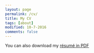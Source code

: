 ```yaml
---
layout: page
permalink: /cv/
title: My CV
tags: [about]
modified: 10-7-2016
comments: false
---
```


You can also download my [résumé in PDF](https://www.dropbox.com/s/p9qvdtx3m04s3yn/Resume-PontTuset.pdf?dl=0)
